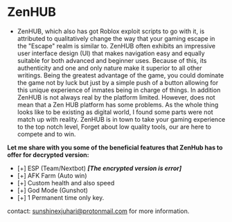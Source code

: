 # ZenHUB
- ZenHUB, which also has got Roblox exploit scripts to go with it, is attributed to qualitatively change the way that your gaming escape in the "Escape" realm is similar to. ZenHUB often exhibits an impressive user interface design (UI) that makes navigation easy and equally suitable for both advanced and beginner uses. Because of this, its authenticity and one and only nature make it superior to all other writings. Being the greatest advantage of the game, you could dominate the game not by luck but just by a simple push of a button allowing for this unique experience of inmates being in charge of things. In addition ZenHUB is not always real by the platform limited. However, does not mean that a Zen HUB platform has some problems. As the whole thing looks like to be existing as digital world, I found some parts were not match up with reality. ZenHUB is in town to take your gaming experience to the top notch level, Forget about low quality tools, our are here to compete and to win.


**Let me share with you some of the beneficial features that ZenHub has to offer for decrypted version:**

- [+] ESP (Team/Nextbot) ***[The encrypted version is error]***
- [+] AFK Farm (Auto win)
- [+] Custom health and also speed
- [+] God Mode (Gunshot)
- [+] 1 Permanent time only key.

contact: sunshinexjuhari@protonmail.com for more information.
